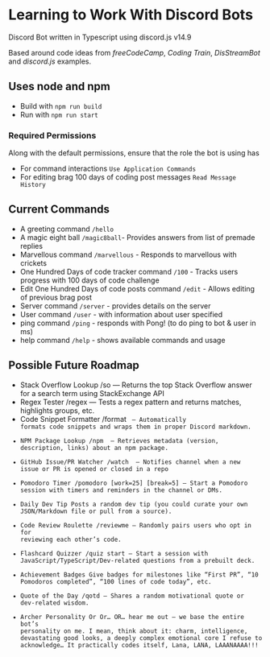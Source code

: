 # Learning to Work With Discord Bots

Discord Bot written in Typescript using discord.js v14.9

Based around code ideas from *freeCodeCamp*, *Coding Train*, *DisStreamBot* and *discord.js* examples.

## Uses node and npm
- Build with `npm run build`
- Run with `npm run start`

### Required Permissions
Along with the default permissions, ensure that the role the bot is using has
- For command interactions `Use Application Commands`
- For editing brag 100 days of coding post messages `Read Message History`

## Current Commands
- A greeting command `/hello`
- A magic eight ball `/magic8ball`- Provides answers from list of premade replies
- Marvellous command `/marvellous` - Responds to marvellous with crickets
- One Hundred Days of code tracker command `/100` - Tracks users progress with 100 days of code challenge
- Edit One Hundred Days of code posts command `/edit` - Allows editing of previous brag post
- Server command `/server` - provides details on the server
- User command `/user` - with information about user specified
- ping command `/ping` - responds with Pong! (to do ping to bot & user in ms)
- help command `/help` - shows available commands and usage

## Possible Future Roadmap
- Stack Overflow Lookup
/so <query> — Returns the top Stack Overflow answer for a search term using StackExchange API
- Regex Tester
/regex <pattern> <test string> — Tests a regex pattern and returns matches, highlights groups, etc.
- Code Snippet Formatter
/format <language> <code> — Automatically formats code snippets and wraps them in proper Discord markdown.
- NPM Package Lookup
/npm <package> — Retrieves metadata (version, description, links) about an npm package.
- GitHub Issue/PR Watcher
/watch <repo> — Notifies channel when a new issue or PR is opened or closed in a repo
- Pomodoro Timer
/pomodoro [work=25] [break=5] — Start a Pomodoro session with timers and reminders in the channel or DMs.
- Daily Dev Tip
Posts a random dev tip (you could curate your own JSON/Markdown file or pull from a source).
- Code Review Roulette
/reviewme — Randomly pairs users who opt in for reviewing each other’s code.
- Flashcard Quizzer
/quiz start — Start a session with JavaScript/TypeScript/Dev-related questions from a prebuilt deck.
- Achievement Badges
Give badges for milestones like “First PR”, “10 Pomodoros completed”, “100 lines of code today”, etc.
- Quote of the Day
/qotd — Shares a random motivational quote or dev-related wisdom.
- Archer Personality
Or Or… OR… hear me out — we base the entire bot’s personality on me. I mean, think about it: charm, intelligence, devastating good looks, a deeply complex emotional core I refuse to acknowledge… It practically codes itself, Lana, LANA, LAAANAAAA!!!